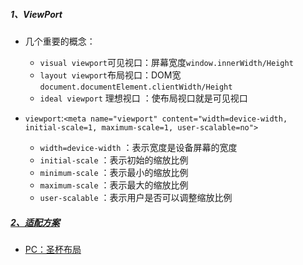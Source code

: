 ##### 1、ViewPort
- 几个重要的概念：
    - `visual viewport`可见视口：屏幕宽度`window.innerWidth/Height`
    - `layout viewport`布局视口：DOM宽`document.documentElement.clientWidth/Height`
    - `ideal viewport` 理想视口 ：使布局视口就是可见视口
    
- `viewport`:`<meta name="viewport" content="width=device-width, initial-scale=1, maximum-scale=1, user-scalable=no">`
    - `width=device-width` ：表示宽度是设备屏幕的宽度
    - `initial-scale` ：表示初始的缩放比例
    - `minimum-scale` ：表示最小的缩放比例
    - `maximum-scale` ：表示最大的缩放比例
    - `user-scalable` ：表示用户是否可以调整缩放比例

##### [2、适配方案](https://juejin.im/post/5d21a9bd5188255360190e7e#heading-27)
- [PC：圣杯布局](./demo/屏幕适配.html)
